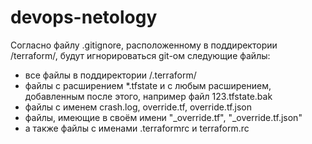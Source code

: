 # devops-netology

Согласно файлу .gitignore, расположенному в поддиректории /terraform/, будут игнорироваться git-ом следующие файлы:

* все файлы в поддиректории /.terraform/
* файлы с расширением *.tfstate и с любым расширением, добавленным после этого, например файл 123.tfstate.bak
* файлы с именем crash.log, override.tf, override.tf.json
* файлы, имеющие в своём имени "_override.tf", "_override.tf.json"
* а также файлы с именами .terraformrc и terraform.rc
